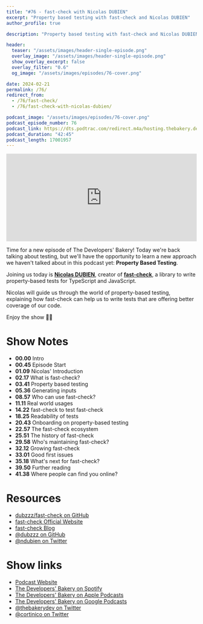 ```yaml
---
title: "#76 - fast-check with Nicolas DUBIEN"
excerpt: "Property based testing with fast-check and Nicolas DUBIEN"
author_profile: true

description: "Property based testing with fast-check and Nicolas DUBIEN"

header:
  teaser: "/assets/images/header-single-episode.png"
  overlay_image: "/assets/images/header-single-episode.png"
  show_overlay_excerpt: false
  overlay_filter: "0.6"
  og_image: "/assets/images/episodes/76-cover.png"

date: 2024-02-21
permalink: /76/
redirect_from:
  - /76/fast-check/
  - /76/fast-check-with-nicolas-dubien/

podcast_image: "/assets/images/episodes/76-cover.png"
podcast_episode_number: 76
podcast_link: https://dts.podtrac.com/redirect.m4a/hosting.thebakery.dev/76-thedevelopersbakery-fastcheck.m4a
podcast_duration: "42:45"
podcast_length: 17001957
---
```


<iframe src="https://open.spotify.com/embed-podcast/show/4jV6Yoz7D38sZJlYMzJm3k" width="100%" height="232" frameborder="0" allowtransparency="true" allow="encrypted-media"></iframe>

Time for a new episode of The Developers' Bakery! Today we're back talking about testing, but we'll have the opportunity to learn a new approach we haven't talked about in this podcast yet: **Property Based Testing**.

Joining us today is [**Nicolas DUBIEN**](https://twitter.com/ndubien), creator of [**fast-check**](https://fast-check.dev/), a library to write property-based tests for TypeScript and JavaScript.

Nicolas will guide us through the world of property-based testing, explaining how fast-check can help us to write tests that are offering better coverage of our code.

Enjoy the show 👨‍🍳

# Show Notes

- **00.00** Intro
- **00.45** Episode Start
- **01.09** Nicolas' Introduction
- **02.17** What is fast-check?
- **03.41** Property based testing
- **05.36** Generating inputs
- **08.57** Who can use fast-check?
- **11.11** Real world usages
- **14.22** fast-check to test fast-check
- **18.25** Readability of tests
- **20.43** Onboarding on property-based testing
- **22.57** The fast-check ecosystem
- **25.51** The history of fast-check
- **29.58** Who's maintaining fast-check?
- **32.12** Growing fast-check
- **33.01** Good first issues
- **35.18** What's next for fast-check?
- **39.50** Further reading
- **41.38** Where people can find you online?

# Resources

- <i class="fab fa-github"></i> [dubzzz/fast-check on GitHub](https://github.com/dubzzz/fast-check)
- <i class="fas fa-link"></i> [fast-check Official Website](https://fast-check.dev/)
- <i class="fas fa-link"></i> [fast-check Blog](https://fast-check.dev/blog/)
- <i class="fab fa-github"></i> [@dubzzz on GitHub](https://github.com/dubzzz)
- <i class="fab fa-twitter"></i> [@ndubien on Twitter](https://twitter.com/ndubien)

# Show links

- <i class="fas fa-link"></i> [Podcast Website](https://thebakery.dev)
- <i class="fab fa-spotify"></i> [The Developers' Bakery on Spotify](https://open.spotify.com/show/4jV6Yoz7D38sZJlYMzJm3k?si=AL3ske_0R_CKlEScMhYhug)
- <i class="fas fa-podcast"></i> [The Developers' Bakery on Apple Podcasts](https://podcasts.apple.com/us/podcast/the-developers-bakery/id1542849034)
- <i class="fab fa-google-play"></i> [The Developers' Bakery on Google Podcasts](https://podcasts.google.com/feed/aHR0cHM6Ly90aGViYWtlcnkuZGV2L3BvZGNhc3QueG1s)
- <i class="fab fa-twitter"></i> [@thebakerydev on Twitter](https://twitter.com/thebakerydev)
- <i class="fab fa-twitter"></i> [@cortinico on Twitter](https://twitter.com/cortinico)
